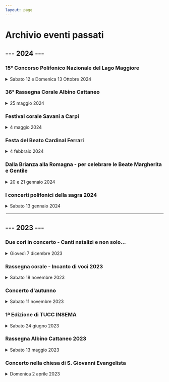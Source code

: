 ```yaml
---
layout: page
---
```


<p></p>

<h1>Archivio eventi passati</h1>

<h2>--- 2024 ---</h2>

<h3>15° Concorso Polifonico Nazionale del Lago Maggiore</h3>

<details>
<summary>Sabato 12 e Domenica 13 Ottobre 2024</summary>
<p>📍 <a href="https://maps.app.goo.gl/7rZTyeno5oG1n3Ho7">Collegiata San Leonardo, Verbania Pallanza (VB)</a></p>
<p>⏰ Sabato 12 e Domenica 13 Ottobre 2024</p>
<p><a href="https://www.associazionecoripiemontesi.com/it/cosa-facciamo/15--concorso-polifonico-del-lago-maggiore">Sito della manifestazione</a></p>
</details>

<h3>36° Rassegna Corale Albino Cattaneo</h3>

<details>
<summary>25 maggio 2024</summary>
<p>📍 <a href="https://maps.app.goo.gl/ARzeHbvqWkLU4etW6">Chiesa di S. Stefano Vimercate (MB)</a></p>
<p>⏰ Sabato 25 maggio 2024 - ore 21.00</p>
<p>Partecipano il Coro Popolare Città di Vimercate ed il coro Fior di Montagna di Monza</p>
</details>

<h3>Festival corale Savani a Carpi</h3>

<details>
<summary>4 maggio 2024</summary>
<p>📍 <a href="https://maps.app.goo.gl/mg9UCwWiGbtM5Ty78">Auditorium San Rocco a Carpi (MO)</a></p>
<p>⏰ Sabato 4 maggio 2024 - ore 21.00</p>
<p><a href="https://www.concorsocoralegiuseppesavani.it/">www.concorsocoralegiuseppesavani.it</a></p>
</details>

<h3>Festa del Beato Cardinal Ferrari</h3>

<details>
<summary>4 febbraio 2024</summary>
<p>📍 <a href="https://maps.app.goo.gl/xU732Qyq4udarwm58">Chiesa parrocchiale S. Maurizio Vimercate (MB)</a></p>
<p>⏰ Domenica 4 febbraio 2024 - ore 15.30</p>

<img class="fit-picture"
     src="https://www.corovimercate.it/assets/img/S.Maurizio.jpg"
     alt="Foto del coro">
</details>

<h3>Dalla Brianza alla Romagna - per celebrare le Beate Margherita e Gentile</h3>

<details>
<summary>20 e 21 gennaio 2024</summary>
<p>📍 <a href="https://maps.app.goo.gl/PK69n5cDa9KMBAge8">Chiesa S. Apollinare di Russi (RA)</a></p>
<p><b>Concerto in amicizia</b> ⏰ Sabato 20 gennaio 2024 - ore 20.45</p>
<p><b>Animazione Santa Messa</b> ⏰ Domenica 21 gennaio 2024 - ore 11.00</p>

<img class="fit-picture"
     src="https://www.corovimercate.it/assets/img/Faenza_2024.jpg"
     alt="Foto del coro">
</details>

<h3>I concerti polifonici della sagra 2024</h3>

<details>
<summary>Sabato 13 gennaio 2024</summary>
<p>📍 <a href="https://maps.app.goo.gl/fEJVj7aisZSRtyXq7">Santuario della Beata Vergine del Rosario a Vimercate</a></p>
<p>⏰ Sabato 13 gennaio 2024 - ore 20.45</p>

<img class="fit-picture"
     src="https://www.corovimercate.it/assets/img/Sagra_2024.jpg"
     alt="Foto del coro">
</details>

<hr style="border:2px solid white">

<h2>--- 2023 ---</h2>

<h3>Due cori in concerto - Canti natalizi e non solo...</h3>

<details>
<summary>Giovedì 7 dicembre 2023</summary>
<p>📍 <a href="https://maps.app.goo.gl/yZMctiAScH2e4J647">Chiesa di San Gerardo a Monza</a></p>
<p>⏰ Giovedì 7 dicembre 2023 - ore 21.00</p>

<img class="fit-picture"
     src="https://www.corovimercate.it/assets/img/Volantino_Monza_7-12-23.jpg"
     alt="Foto del coro">  
</details>

<h3>Rassegna corale - Incanto di voci 2023</h3>

<details>
<summary>Sabato 18 novembre 2023</summary>
<p>📍 <a href="https://maps.app.goo.gl/wNMy5yqLDszWhJcS6">Chiesa di Santa Maria Assunta a Dolzago</a></p>
<p>⏰ Sabato 18 novembre 2023 - ore 21.00</p>

<p>📖 <a href="https://www.corovimercate.it/assets/img/Rassegna_2023_Nov.pdf">Scarica il programma</a></p>
</details>

<h3>Concerto d'autunno</h3>

<details>
<summary>Sabato 11 novembre 2023</summary>
<p>📍 <a href="https://maps.app.goo.gl/sNftYajNJr6fDDU3A">Chiesa di S. Michele Arcangelo ad Oreno</a></p>
<p>⏰ Sabato 11 novembre 2023 - ore 21.00</p>

<p>📖 <a href="https://www.corovimercate.it/assets/img/Programma_Oreno.pdf">Scarica il programma</a></p>

<img class="fit-picture"
     src="https://www.corovimercate.it/assets/img/autunno2023.jpeg"
     alt="Foto del coro"> 
</details>

<h3>1ª Edizione di TUCC INSEMA</h3>

<details>
<summary>Sabato 24 giugno 2023</summary>
<p>📍 <a href="https://goo.gl/maps/DHzcrfC5wkym2u9Y9">Al Basell-Cooperativa Casa del Popolo di Oreno di Vimercate (MB)</a></p>
<p>⏰ Sabato 24 giugno 2023</p>
<p>Una giornata dedicata all’incontro delle associazioni del territorio di Vimercate e non.
L’evento si terra’ il 24 Giugno 2023 presso Al Basell-Cooperativa Casa del Popolo di Oreno di Vimercate (MB), dalle 10 alle 20.</p>

<img class="fit-picture"
     src="https://www.corovimercate.it/assets/img/tuccinsema.jpg"
     alt="Locandina Tucc insema"> 
</details>

<h3>Rassegna Albino Cattaneo 2023</h3>

<details>
<summary>Sabato 13 maggio 2023</summary>
<p>📍 <a href="https://maps.app.goo.gl/XxeCNUesduaP4M9fA">Chiesa parrocchiale Burago di Molgora (MB)</a></p>
<p>⏰ Sabato 13 maggio 2023 - ore 20.45</p>

<img class="fit-picture"
     src="https://www.corovimercate.it/assets/img/burago.jpeg"
     alt="Locandina Burago"> 
</details>

<h3>Concerto nella chiesa di S. Giovanni Evangelista</h3>

<details>
<summary>Domenica 2 aprile 2023</summary>
<p>📍 <a href="https://goo.gl/maps/UuGhB9Chu3fhTbMY6">Bulciago (LC)</a></p>
<p>⏰ Domenica 2 aprile 2023 - ore 20.45</p>

<img class="fit-picture"
     src="https://www.corovimercate.it/cpcv-2023/assets/img/bulciago.jpg"
     alt="Locandina Bulciago LC">
</details>

